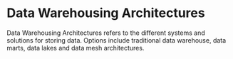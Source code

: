 # Data Warehousing Architectures

Data Warehousing Architectures refers to the different systems and solutions for storing data. Options include traditional data warehouse, data marts, data lakes and data mesh architectures.